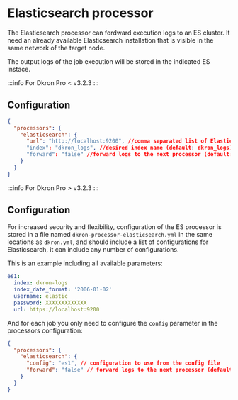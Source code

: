 # Elasticsearch processor

The Elasticsearch processor can fordward execution logs to an ES cluster. It need an already available Elasticsearch installation that is visible in the same network of the target node.

The output logs of the job execution will be stored in the indicated ES instace.

:::info For Dkron Pro < v3.2.3
:::
## Configuration

```json
{
  "processors": {
    "elasticsearch": {
      "url": "http://localhost:9200", //comma separated list of Elasticsearch hosts urls (default: http://localhost:9200)
      "index": "dkron_logs", //desired index name (default: dkron_logs)
      "forward": "false" //forward logs to the next processor (default: false)
    }
  }
}
```

:::info For Dkron Pro > v3.2.3
:::

## Configuration

For increased security and flexibility, configuration of the ES processor is stored in a file named `dkron-processor-elasticsearch.yml` in the same locations as `dkron.yml`, and should include a list of configurations for Elasticsearch, it can include any number of configurations.

This is an example including all available parameters:
```yaml
es1:
  index: dkron-logs
  index_date_format: '2006-01-02'
  username: elastic
  password: XXXXXXXXXXXXX
  url: https://localhost:9200
```
And for each job you only need to configure the `config` parameter in the processors configuration:

```json
{
  "processors": {
    "elasticsearch": {
      "config": "es1", // configuration to use from the config file
      "forward": "false" // forward logs to the next processor (default: false)
    }
  }
}
```
